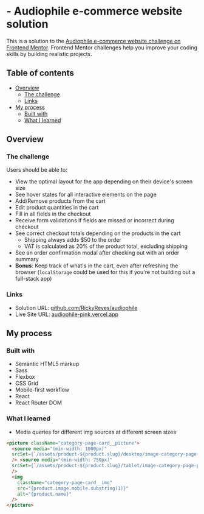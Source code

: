 # - Audiophile e-commerce website solution

This is a solution to the [Audiophile e-commerce website challenge on Frontend Mentor](https://www.frontendmentor.io/challenges/audiophile-ecommerce-website-C8cuSd_wx). Frontend Mentor challenges help you improve your coding skills by building realistic projects.

## Table of contents

- [Overview](#overview)
  - [The challenge](#the-challenge)
  - [Links](#links)
- [My process](#my-process)
  - [Built with](#built-with)
  - [What I learned](#what-i-learned)

## Overview

### The challenge

Users should be able to:

- View the optimal layout for the app depending on their device's screen size
- See hover states for all interactive elements on the page
- Add/Remove products from the cart
- Edit product quantities in the cart
- Fill in all fields in the checkout
- Receive form validations if fields are missed or incorrect during checkout
- See correct checkout totals depending on the products in the cart
  - Shipping always adds $50 to the order
  - VAT is calculated as 20% of the product total, excluding shipping
- See an order confirmation modal after checking out with an order summary
- **Bonus**: Keep track of what's in the cart, even after refreshing the browser (`localStorage` could be used for this if you're not building out a full-stack app)

### Links

- Solution URL: [github.com/RickyReyes/audiophile](https://github.com/RickyReyes/audiophile)
- Live Site URL: [audiophile-pink.vercel.app](https://audiophile-pink.vercel.app/)

## My process

### Built with

- Semantic HTML5 markup
- Sass
- Flexbox
- CSS Grid
- Mobile-first workflow
- React
- React Router DOM

### What I learned

- Media queries for different img sources at different screen sizes

```html
<picture className="category-page-card__picture">
  <source media="(min-width: 1000px)"
  srcSet={`/assets/product-${product.slug}/desktop/image-category-page-preview.jpg`}
  /> <source media="(min-width: 750px)"
  srcSet={`/assets/product-${product.slug}/tablet/image-category-page-preview.jpg`}
  />
  <img
    className="category-page-card__img"
    src="{product.image.mobile.substring(1)}"
    alt="{product.name}"
  />
</picture>
```
